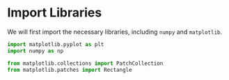 # Import Libraries

We will first import the necessary libraries, including `numpy` and `matplotlib`.

```python
import matplotlib.pyplot as plt
import numpy as np

from matplotlib.collections import PatchCollection
from matplotlib.patches import Rectangle
```
